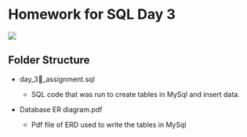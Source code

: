 # Homework for SQL Day 3

![]('https://github.com/Acronine/coding_temple_data_analytics/blob/main/week_5/day_3/Database%20ER%20diagram%20(crow's%20foot).png')

## Folder Structure

- day_3_assignment.sql
    - SQL code that was run to create tables in MySql and insert data.

- Database ER diagram.pdf
    - Pdf file of ERD used to write the tables in MySql
